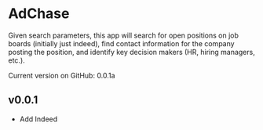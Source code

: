 # AdChase

Given search parameters, this app will search for open positions on job boards (initially just indeed), find contact information for the company posting the position, and identify key decision makers (HR, hiring managers, etc.).

Current version on GitHub: 0.0.1a

## v0.0.1

- Add Indeed
